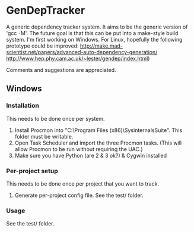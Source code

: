 # GenDepTracker
A generic dependency tracker system. It aims to be the generic version of 'gcc -M'. The future goal is that this can be put into a make-style build system. I'm first working on Windows. For Linux, hopefully the following prototype could be improved:
http://make.mad-scientist.net/papers/advanced-auto-dependency-generation/ 
http://www.hep.phy.cam.ac.uk/~lester/gendep/index.html)

Comments and suggestions are appreciated.

## Windows 

### Installation
This needs to be done once per system.
1. Install Procmon into "C:\Program Files (x86)\SysinternalsSuite". This folder must be writable.
1. Open Task Scheduler and import the three Procmon tasks. (This will allow Procmon to be run without requiring the UAC.)
1. Make sure you have Python (are 2 & 3 ok?) & Cygwin installed

### Per-project setup
This needs to be done once per project that you want to track.
1. Generate per-project config file. See the test/ folder.

### Usage
See the test/ folder.